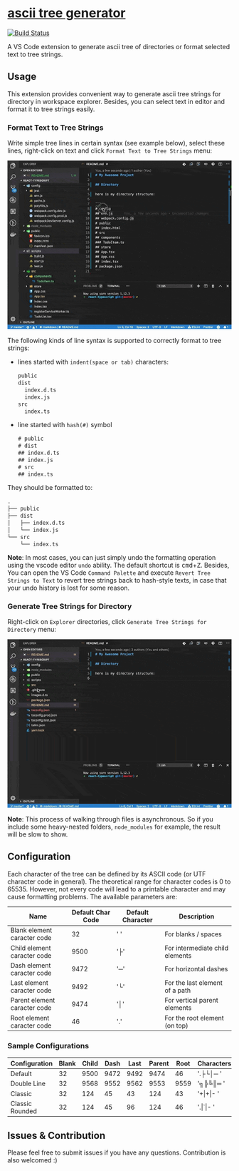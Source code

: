 # [ascii tree generator](https://marketplace.visualstudio.com/items?itemName=aprilandjan.ascii-tree-generator)

[![Build Status](https://dev.azure.com/merlinye/ascii-tree-generator/_apis/build/status/aprilandjan.ascii-tree-generator?branchName=master)](https://dev.azure.com/merlinye/ascii-tree-generator/_build/latest?definitionId=1?branchName=master)

A VS Code extension to generate ascii tree of directories or format selected text to tree strings.

## Usage

This extension provides convenient way to generate ascii tree strings for directory in workspace explorer. Besides, you can select text in editor and format it to tree strings easily.

### Format Text to Tree Strings

Write simple tree lines in certain syntax (see example below), select these lines, right-click on text and click `Format Text to Tree Strings` menu:

![Format Text to Tree Strings](./images/text.gif)

The following kinds of line syntax is supported to correctly format to tree strings:

- lines started with `indent(space or tab)` characters:

  ```
  public
  dist
    index.d.ts
    index.js
  src
    index.ts
  ```

- line started with `hash(#)` symbol

  ```
  # public
  # dist
  ## index.d.ts
  ## index.js
  # src
  ## index.ts
  ```

They should be formatted to:

```
.
├── public
├── dist
│   ├── index.d.ts
│   └── index.js
└── src
    └── index.ts
```

**Note**: In most cases, you can just simply undo the formatting operation using the vscode editor `undo` ability. The default shortcut is <kbd>cmd</kbd>+<kbd>Z</kbd>. Besides,
You can open the VS Code `Command Palette` and execute `Revert Tree Strings to Text` to revert tree strings back to hash-style texts, in case that your undo history is lost for some reason.

### Generate Tree Strings for Directory

Right-click on `Explorer` directories, click `Generate Tree Strings for Directory` menu:

![Generate Tree Strings for Directory](./images/directory.gif)

**Note**: This process of walking through files is asynchronous. So if you include some heavy-nested folders, `node_modules` for example, the result will be slow to show.

## Configuration

Each character of the tree can be defined by its ASCII code (or UTF character code in general). The theoretical range for character codes is 0 to 65535. However, not every code will lead to a printable character and may cause formatting problems.
The available parameters are:

| Name | Default Char Code | Default  Character   | Description     |
| -----------------------------| ---- | --------  | --------------- |
| Blank element caracter code  | 32   | '&#32;'   | For blanks / spaces |
| Child element caracter code  | 9500 | '&#9500;' | For intermediate child elements |
| Dash element caracter code   | 9472 | '&#9472;' | For horizontal dashes |
| Last element caracter code   | 9492 | '&#9492;' | For the last element of a path |
| Parent element caracter code | 9474 | '&#9474;' | For vertical parent elements |
| Root element caracter code   | 46   | '&#46;'   | For the root element (on top) |


### Sample Configurations

| Configuration   | Blank | Child | Dash | Last | Parent | Root | Characters |
| --------------- | ----- | ----- | ---- | ---- | ------ | ---- | ---------- |
| Default         | 32    | 9500  | 9472 | 9492 | 9474   | 46   | '&#46;&#9500;&#9492;&#9474;&#9472;&#32;' |
| Double Line     | 32    | 9568  | 9552 | 9562 | 9553   | 9559 | '&#9559;&#9568;&#9562;&#9553;&#9552;&#32;' |
| Classic         | 32    | 124   | 45   | 43   | 124    | 43   | '&#43;&#124;&#43;&#124;&#45;&#32;' |
| Classic Rounded | 32    | 124   | 45   | 96   | 124    | 46   | '&#46;&#124;&#96;&#124;&#45;&#32;' |

## Issues & Contribution

Please feel free to submit issues if you have any questions. Contribution is also welcomed :)
